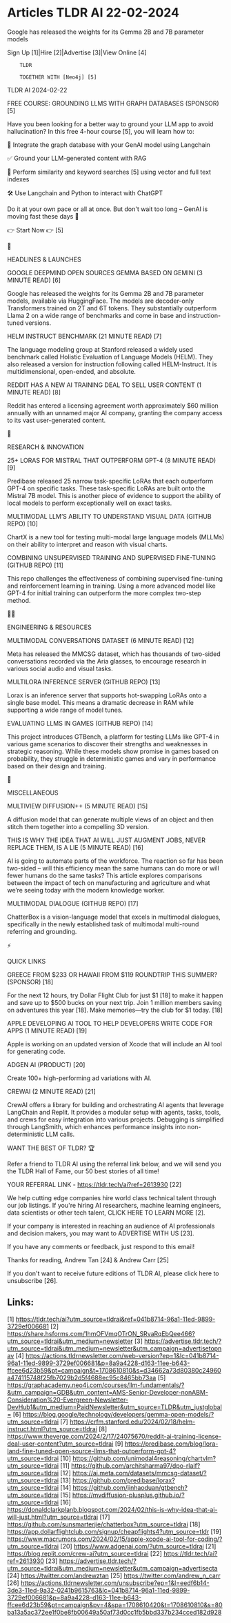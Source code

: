 # Articles TLDR AI 22-02-2024

Google has released the weights for its Gemma 2B and 7B parameter
models  

Sign Up [1]|Hire [2]|Advertise [3]|View Online [4] 

		TLDR 

		TOGETHER WITH [Neo4j] [5]

TLDR AI 2024-02-22

 FREE COURSE: GROUNDING LLMS WITH GRAPH DATABASES (SPONSOR) [5] 

 Have you been looking for a better way to ground your LLM app to
avoid hallucination?
In this free 4-hour course [5], you will learn how to:

🤖 Integrate the graph database with your GenAI model using
Langchain

✅ Ground your LLM-generated content with RAG

🔎 Perform similarity and keyword searches [5] using vector and full
text indexes

🛠️ Use Langchain and Python to interact with ChatGPT

Do it at your own pace or all at once. But don't wait too long –
GenAI is moving fast these days 🚀

👉 Start Now 👉 [5]

🚀 

HEADLINES & LAUNCHES

 GOOGLE DEEPMIND OPEN SOURCES GEMMA BASED ON GEMINI (3 MINUTE READ)
[6] 

 Google has released the weights for its Gemma 2B and 7B parameter
models, available via HuggingFace. The models are decoder-only
Transformers trained on 2T and 6T tokens. They substantially
outperform Llama 2 on a wide range of benchmarks and come in base and
instruction-tuned versions. 

 HELM INSTRUCT BENCHMARK (21 MINUTE READ) [7] 

 The language modeling group at Stanford released a widely used
benchmark called Holistic Evaluation of Language Models (HELM). They
also released a version for instruction following called
HELM-Instruct. It is multidimensional, open-ended, and absolute. 

 REDDIT HAS A NEW AI TRAINING DEAL TO SELL USER CONTENT (1 MINUTE
READ) [8] 

 Reddit has entered a licensing agreement worth approximately $60
million annually with an unnamed major AI company, granting the
company access to its vast user-generated content. 

🧠 

RESEARCH & INNOVATION

 25+ LORAS FOR MISTRAL THAT OUTPERFORM GPT-4 (8 MINUTE READ) [9] 

 Predibase released 25 narrow task-specific LoRAs that each outperform
GPT-4 on specific tasks. These task-specific LoRAs are built onto the
Mistral 7B model. This is another piece of evidence to support the
ability of local models to perform exceptionally well on exact tasks. 

 MULTIMODAL LLM’S ABILITY TO UNDERSTAND VISUAL DATA (GITHUB REPO)
[10] 

 ChartX is a new tool for testing multi-modal large language models
(MLLMs) on their ability to interpret and reason with visual charts. 

 COMBINING UNSUPERVISED TRAINING AND SUPERVISED FINE-TUNING (GITHUB
REPO) [11] 

 This repo challenges the effectiveness of combining supervised
fine-tuning and reinforcement learning in training. Using a more
advanced model like GPT-4 for initial training can outperform the more
complex two-step method. 

🧑‍💻 

ENGINEERING & RESOURCES

 MULTIMODAL CONVERSATIONS DATASET (6 MINUTE READ) [12] 

 Meta has released the MMCSG dataset, which has thousands of two-sided
conversations recorded via the Aria glasses, to encourage research in
various social audio and visual tasks. 

 MULTILORA INFERENCE SERVER (GITHUB REPO) [13] 

 Lorax is an inference server that supports hot-swapping LoRAs onto a
single base model. This means a dramatic decrease in RAM while
supporting a wide range of model tunes. 

 EVALUATING LLMS IN GAMES (GITHUB REPO) [14] 

 This project introduces GTBench, a platform for testing LLMs like
GPT-4 in various game scenarios to discover their strengths and
weaknesses in strategic reasoning. While these models show promise in
games based on probability, they struggle in deterministic games and
vary in performance based on their design and training. 

🎁 

MISCELLANEOUS

 MULTIVIEW DIFFUSION++ (5 MINUTE READ) [15] 

 A diffusion model that can generate multiple views of an object and
then stitch them together into a compelling 3D version. 

 THIS IS WHY THE IDEA THAT AI WILL JUST AUGMENT JOBS, NEVER REPLACE
THEM, IS A LIE (5 MINUTE READ) [16] 

 AI is going to automate parts of the workforce. The reaction so far
has been two-sided – will this efficiency mean the same humans can
do more or will fewer humans do the same tasks? This article explores
comparisons between the impact of tech on manufacturing and
agriculture and what we’re seeing today with the modern knowledge
worker. 

 MULTIMODAL DIALOGUE (GITHUB REPO) [17] 

 ChatterBox is a vision-language model that excels in multimodal
dialogues, specifically in the newly established task of multimodal
multi-round referring and grounding. 

⚡ 

QUICK LINKS

 GREECE FROM $233 OR HAWAII FROM $119 ROUNDTRIP THIS SUMMER? (SPONSOR)
[18] 

 For the next 12 hours, try Dollar Flight Club for just $1 [18] to
make it happen and save up to $500 bucks on your next trip. Join 1
million members saving on adventures this year [18]. Make
memories—try the club for $1 today. [18] 

 APPLE DEVELOPING AI TOOL TO HELP DEVELOPERS WRITE CODE FOR APPS (1
MINUTE READ) [19] 

 Apple is working on an updated version of Xcode that will include an
AI tool for generating code. 

 ADGEN AI (PRODUCT) [20] 

 Create 100+ high-performing ad variations with AI. 

 CREWAI (2 MINUTE READ) [21] 

 CrewAI offers a library for building and orchestrating AI agents that
leverage LangChain and Replit. It provides a modular setup with
agents, tasks, tools, and crews for easy integration into various
projects. Debugging is simplified through LangSmith, which enhances
performance insights into non-deterministic LLM calls. 

WANT THE BEST OF TLDR? 🏆

Refer a friend to TLDR AI using the referral link below, and we will
send you the TLDR Hall of Fame, our 50 best stories of all time!

YOUR REFERRAL LINK - https://tldr.tech/ai?ref=2613930 [22]

 We help cutting edge companies hire world class technical talent
through our job listings. If you're hiring AI researchers, machine
learning engineers, data scientists or other tech talent, CLICK HERE
TO LEARN MORE [2]. 

If your company is interested in reaching an audience of AI
professionals and decision makers, you may want to ADVERTISE WITH US
[23]. 

If you have any comments or feedback, just respond to this email! 

Thanks for reading, 
Andrew Tan [24] & Andrew Carr [25] 

If you don't want to receive future editions of TLDR AI, please click
here to unsubscribe [26]. 

 

Links:
------
[1] https://tldr.tech/ai?utm_source=tldrai&ref=041b8714-96a1-11ed-9899-3729ef006681
[2] https://share.hsforms.com/1hmOFVmqOTrON_SRvaRqEbQee466?utm_source=tldrai&utm_medium=newsletter
[3] https://advertise.tldr.tech/?utm_source=tldrai&utm_medium=newsletter&utm_campaign=advertisetopnav
[4] https://actions.tldrnewsletter.com/web-version?ep=1&lc=041b8714-96a1-11ed-9899-3729ef006681&p=8a9a4228-d163-11ee-b643-ffcee6d23b59&pt=campaign&t=1708610810&s=d34662a73d80380c24960a474115748f25fb7029b2d5f4688ec95c8465bb73aa
[5] https://graphacademy.neo4j.com/courses/llm-fundamentals/?&utm_campaign=GDB&utm_content=AMS-Senior-Developer-nonABM-Consideration%20-Evergreen-Newsletter-DevHub1&utm_medium=PaidNewsletter&utm_source=TLDR&utm_justglobal=
[6] https://blog.google/technology/developers/gemma-open-models/?utm_source=tldrai
[7] https://crfm.stanford.edu/2024/02/18/helm-instruct.html?utm_source=tldrai
[8] https://www.theverge.com/2024/2/17/24075670/reddit-ai-training-license-deal-user-content?utm_source=tldrai
[9] https://predibase.com/blog/lora-land-fine-tuned-open-source-llms-that-outperform-gpt-4?utm_source=tldrai
[10] https://github.com/unimodal4reasoning/chartvlm?utm_source=tldrai
[11] https://github.com/architsharma97/dpo-rlaif?utm_source=tldrai
[12] https://ai.meta.com/datasets/mmcsg-dataset/?utm_source=tldrai
[13] https://github.com/predibase/lorax?utm_source=tldrai
[14] https://github.com/jinhaoduan/gtbench?utm_source=tldrai
[15] https://mvdiffusion-plusplus.github.io/?utm_source=tldrai
[16] https://donaldclarkplanb.blogspot.com/2024/02/this-is-why-idea-that-ai-will-just.html?utm_source=tldrai
[17] https://github.com/sunsmarterjie/chatterbox?utm_source=tldrai
[18] https://app.dollarflightclub.com/signup/cheapflights4?utm_source=tldr
[19] https://www.macrumors.com/2024/02/15/apple-xcode-ai-tool-for-coding/?utm_source=tldrai
[20] https://www.adgenai.com/?utm_source=tldrai
[21] https://blog.replit.com/crew-ai?utm_source=tldrai
[22] https://tldr.tech/ai?ref=2613930
[23] https://advertise.tldr.tech/?utm_source=tldrai&utm_medium=newsletter&utm_campaign=advertisecta
[24] https://twitter.com/andrewztan
[25] https://twitter.com/andrew_n_carr
[26] https://actions.tldrnewsletter.com/unsubscribe?ep=1&l=eedf6b14-3de3-11ed-9a32-0241b9615763&lc=041b8714-96a1-11ed-9899-3729ef006681&p=8a9a4228-d163-11ee-b643-ffcee6d23b59&pt=campaign&pv=4&spa=1708610420&t=1708610810&s=80ba13a5ac372ee1f0be8fb00649a50af73d0cc1fb5bbd337b234cced182d928